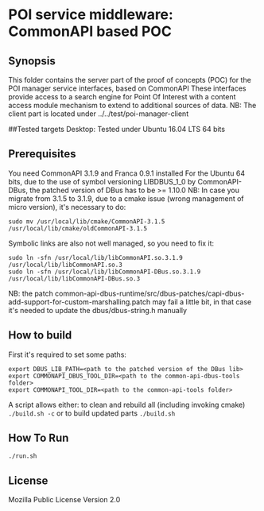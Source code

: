 # POI service middleware: CommonAPI based POC

## Synopsis
This folder contains the server part of the proof of concepts (POC) for the POI manager service interfaces, based on CommonAPI
These interfaces provide access to a search engine for Point Of Interest with a content access module mechanism to extend to additional sources of data.
NB: The client part is located under ../../test/poi-manager-client

##Tested targets
Desktop: Tested under Ubuntu 16.04 LTS 64 bits

## Prerequisites
You need CommonAPI 3.1.9 and Franca 0.9.1 installed 
For the Ubuntu 64 bits, due to the use of symbol versioning LIBDBUS_1_0 by CommonAPI-DBus, the patched version of DBus has to be >= 1.10.0
NB: In case you migrate from 3.1.5 to 3.1.9, due to a cmake issue (wrong management of micro version), it's necessary to do:
```
sudo mv /usr/local/lib/cmake/CommonAPI-3.1.5 /usr/local/lib/cmake/oldCommonAPI-3.1.5 
``` 
Symbolic links are also not well managed, so you need to fix it:
```
sudo ln -sfn /usr/local/lib/libCommonAPI.so.3.1.9 /usr/local/lib/libCommonAPI.so.3
sudo ln -sfn /usr/local/lib/libCommonAPI-DBus.so.3.1.9 /usr/local/lib/libCommonAPI-DBus.so.3
```

NB: the patch common-api-dbus-runtime/src/dbus-patches/capi-dbus-add-support-for-custom-marshalling.patch may fail a little bit, in that case it's needed to update the dbus/dbus-string.h manually

## How to build
First it's required to set some paths:
```
export DBUS_LIB_PATH=<path to the patched version of the DBus lib>
export COMMONAPI_DBUS_TOOL_DIR=<path to the common-api-dbus-tools folder>
export COMMONAPI_TOOL_DIR=<path to the common-api-tools folder> 
```
A script allows either:
to clean and rebuild all (including invoking cmake) 
```./build.sh -c```
or to build updated parts
```./build.sh```

## How To Run
```./run.sh```

## License

Mozilla Public License Version 2.0
